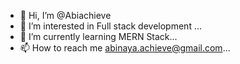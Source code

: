 - 👋 Hi, I’m @Abiachieve
- 👀 I’m interested in Full stack development ...
- 🌱 I’m currently learning MERN Stack...
- 📫 How to reach me abinaya.achieve@gmail.com...

<!---
Abiachieve/Abiachieve is a ✨ special ✨ repository because its `README.md` (this file) appears on your GitHub profile.
You can click the Preview link to take a look at your changes.
--->
